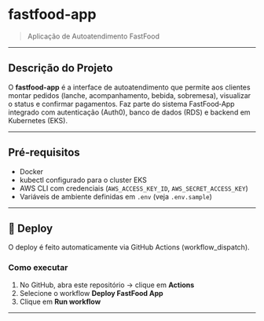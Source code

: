 # fastfood-app

> Aplicação de Autoatendimento FastFood

---

## Descrição do Projeto

O **fastfood-app** é a interface de autoatendimento que permite aos clientes montar pedidos (lanche, acompanhamento, bebida, sobremesa), visualizar o status e confirmar pagamentos. Faz parte do sistema FastFood‑App integrado com autenticação (Auth0), banco de dados (RDS) e backend em Kubernetes (EKS).

---

## Pré‑requisitos

- Docker  
- kubectl configurado para o cluster EKS  
- AWS CLI com credenciais (`AWS_ACCESS_KEY_ID`, `AWS_SECRET_ACCESS_KEY`)  
- Variáveis de ambiente definidas em `.env` (veja `.env.sample`)

---

## 🚀 Deploy

O deploy é feito automaticamente via GitHub Actions (workflow_dispatch).

### Como executar

1. No GitHub, abra este repositório → clique em **Actions**  
2. Selecione o workflow **Deploy FastFood App**  
3. Clique em **Run workflow**

---

